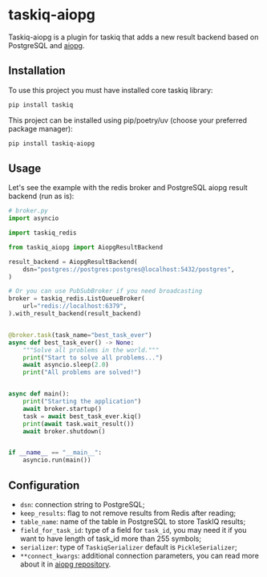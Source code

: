 # taskiq-aiopg

Taskiq-aiopg is a plugin for taskiq that adds a new result backend based on PostgreSQL and [aiopg](https://github.com/aio-libs/aiopg).

## Installation

To use this project you must have installed core taskiq library:

```bash
pip install taskiq
```

This project can be installed using pip/poetry/uv (choose your preferred package manager):

```bash
pip install taskiq-aiopg
```

## Usage

Let's see the example with the redis broker and PostgreSQL aiopg result backend (run as is):

```python
# broker.py
import asyncio

import taskiq_redis

from taskiq_aiopg import AiopgResultBackend

result_backend = AiopgResultBackend(
    dsn="postgres://postgres:postgres@localhost:5432/postgres",
)

# Or you can use PubSubBroker if you need broadcasting
broker = taskiq_redis.ListQueueBroker(
    url="redis://localhost:6379",
).with_result_backend(result_backend)


@broker.task(task_name="best_task_ever")
async def best_task_ever() -> None:
    """Solve all problems in the world."""
    print("Start to solve all problems...")
    await asyncio.sleep(2.0)
    print("All problems are solved!")


async def main():
    print("Starting the application")
    await broker.startup()
    task = await best_task_ever.kiq()
    print(await task.wait_result())
    await broker.shutdown()


if __name__ == "__main__":
    asyncio.run(main())
```

## Configuration

- `dsn`: connection string to PostgreSQL;
- `keep_results`: flag to not remove results from Redis after reading;
- `table_name`: name of the table in PostgreSQL to store TaskIQ results;
- `field_for_task_id`: type of a field for `task_id`, you may need it if you want to have length of task_id more than 255 symbols;
- `serializer`: type of `TaskiqSerializer` default is `PickleSerializer`;
- `**connect_kwargs`: additional connection parameters, you can read more about it in [aiopg repository](https://github.com/aio-libs/aiopg).
